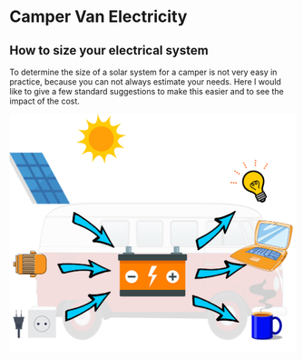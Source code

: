 # Camper Van Electricity

## How to size your electrical system


To determine the size of a solar system for a camper is not very easy in practice, because 
      you can not always estimate your needs. Here I would like to give a few standard suggestions 
      to make this easier and to see the impact of the cost.

![overview](./images/overview.png)
